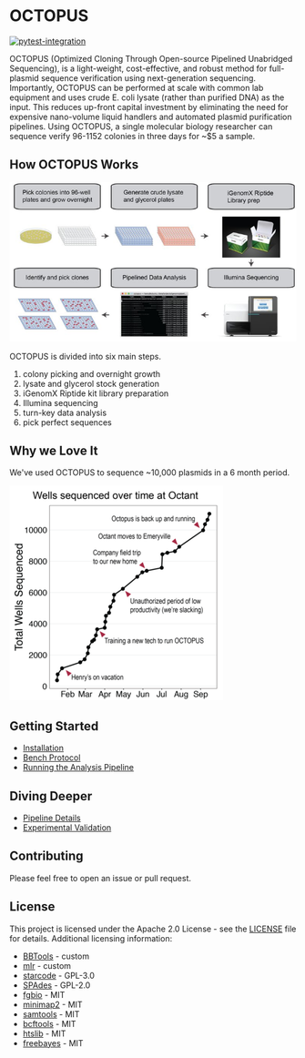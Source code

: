 # OCTOPUS
[![pytest-integration](https://github.com/octantbio/octopus/actions/workflows/pytest-integration.yml/badge.svg)](https://github.com/octantbio/octopus/actions/workflows/pytest-integration.yml)

OCTOPUS (Optimized Cloning Through Open-source Pipelined Unabridged Sequencing), is a light-weight, cost-effective, and robust method for full-plasmid sequence verification using next-generation sequencing. Importantly, OCTOPUS can be performed at scale with common lab equipment and uses crude E. coli lysate (rather than purified DNA) as the input. This reduces up-front capital investment by eliminating the need for expensive nano-volume liquid handlers and automated plasmid purification pipelines. Using OCTOPUS, a single molecular biology researcher can sequence verify 96-1152 colonies in three days for ~$5 a sample.

## How OCTOPUS Works

![OCTOPUS overview](./img/overview.jpg)

OCTOPUS is divided into six main steps.
1. colony picking and overnight growth
2. lysate and glycerol stock generation
3. iGenomX Riptide kit library preparation
4. Illumina sequencing
5. turn-key data analysis
6. pick perfect sequences

## Why we Love It

We've used OCTOPUS to sequence ~10,000 plasmids in a 6 month period.

![Plasmids over time](./img/wells-over-time.png)


## Getting Started

- [Installation](https://github.com/octantbio/octopus/wiki/Installation)
- [Bench Protocol](https://github.com/octantbio/octopus/wiki/Bench-Protocol)
- [Running the Analysis Pipeline](https://github.com/octantbio/octopus/wiki/Running-the-Analysis-Pipeline)

## Diving Deeper

- [Pipeline Details](https://github.com/octantbio/octopus/wiki/Pipeline-Details)
- [Experimental Validation](https://github.com/octantbio/octopus/wiki/Experimental-Validation)

## Contributing

Please feel free to open an issue or pull request.

## License

This project is licensed under the Apache 2.0 License - see the [LICENSE](LICENSE) file for details. Additional licensing information:

- [BBTools](docker/bbtools-license) - custom
- [mlr](docker/mlr-license) - custom
- [starcode](docker/starcode-license) - GPL-3.0
- [SPAdes](docker/spades-license) - GPL-2.0
- [fgbio](https://github.com/fulcrumgenomics/fgbio/blob/master/LICENSE) - MIT
- [minimap2](https://github.com/lh3/minimap2/blob/master/LICENSE.txt) - MIT
- [samtools](https://github.com/samtools/samtools/blob/develop/LICENSE) - MIT
- [bcftools](https://github.com/samtools/bcftools/blob/develop/LICENSE) - MIT
- [htslib](https://github.com/samtools/htslib/blob/develop/LICENSE) - MIT
- [freebayes](https://github.com/ekg/freebayes/blob/master/LICENSE) - MIT

